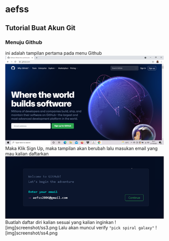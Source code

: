# aefss
## Tutorial Buat Akun Git

### Menuju Github
ini adalah tampilan pertama pada menu Github
![Gambar1](screenshot/ss1.png)
Maka Klik Sign Up, maka tampilan akan berubah lalu masukan email yang mau kalian daftarkan
![Gambar2](screenshot/ss2.png)
Buatlah daftar diri kalian sesuai yang kalian inginkan
![img]screenshot/ss3.png
Lalu akan muncul verify `"pick spiral galaxy"`
![img]screenshot/ss4.png